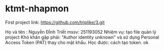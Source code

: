 # ktmt-nhapmon
First project
link: https://github.com/triplike/3.git

Họ và tên : Nguyễn ĐÌnh Triết 
mssv: 251193052
Nhiệm vụ: tạo file quản lý project
Khó khăn gặp phải: "Author identity unknown" và sử dụng Personal Access Token (PAT) thay cho mật khẩu.
Học được: cách tạo token.
ok
